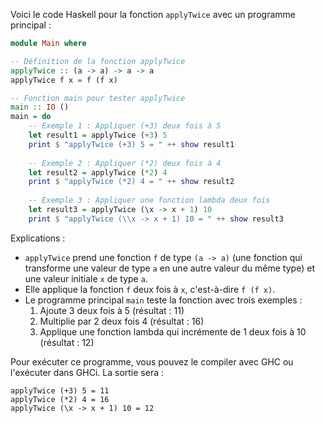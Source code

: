 Voici le code Haskell pour la fonction `applyTwice` avec un programme principal :

```haskell
module Main where

-- Définition de la fonction applyTwice
applyTwice :: (a -> a) -> a -> a
applyTwice f x = f (f x)

-- Fonction main pour tester applyTwice
main :: IO ()
main = do
    -- Exemple 1 : Appliquer (+3) deux fois à 5
    let result1 = applyTwice (+3) 5
    print $ "applyTwice (+3) 5 = " ++ show result1
    
    -- Exemple 2 : Appliquer (*2) deux fois à 4
    let result2 = applyTwice (*2) 4
    print $ "applyTwice (*2) 4 = " ++ show result2
    
    -- Exemple 3 : Appliquer une fonction lambda deux fois
    let result3 = applyTwice (\x -> x + 1) 10
    print $ "applyTwice (\\x -> x + 1) 10 = " ++ show result3
```

Explications :
- `applyTwice` prend une fonction `f` de type `(a -> a)` (une fonction qui transforme une valeur de type `a` en une autre valeur du même type) et une valeur initiale `x` de type `a`.
- Elle applique la fonction `f` deux fois à `x`, c'est-à-dire `f (f x)`.
- Le programme principal `main` teste la fonction avec trois exemples :
  1. Ajoute 3 deux fois à 5 (résultat : 11)
  2. Multiplie par 2 deux fois 4 (résultat : 16)
  3. Applique une fonction lambda qui incrémente de 1 deux fois à 10 (résultat : 12)

Pour exécuter ce programme, vous pouvez le compiler avec GHC ou l'exécuter dans GHCi. La sortie sera :
```
applyTwice (+3) 5 = 11
applyTwice (*2) 4 = 16
applyTwice (\x -> x + 1) 10 = 12
```
